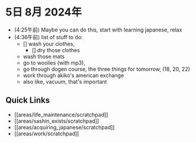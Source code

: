 # 5日 8月 2024年
- (4:25午前) Maybe you can do this, start with learning japanese, relax
- (4:36午前) list of stuff to do: 
  - [] wash your clothes, 
    - [] dry those clothes
  - wash those mats
  - go to woolies (with mp3), 
  - go through dogen course, the three things for tomorrow, (18, 20, 22)
  - work through akiko's american exchange
  - also like, vacuum, that's important

 



## Quick Links
- [[areas/life_maintenance/scratchpad]]
- [[areas/sashin_exists/scratchpad]]
- [[areas/acquiring_japanese/scratchpad]]
- [[areas/work/scratchpad]]

